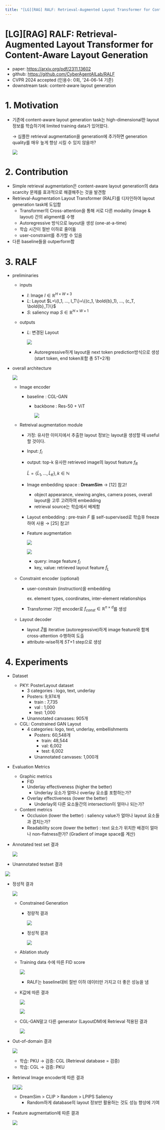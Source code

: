 ```yaml
---
title: "[LG][RAG] RALF: Retrieval-Augmented Layout Transformer for Content-Aware Layout Generation"
---
```

# [LG][RAG] RALF: Retrieval-Augmented Layout Transformer for Content-Aware Layout Generation

- paper: https://arxiv.org/pdf/2311.13602
- github: https://github.com/CyberAgentAILab/RALF
- CVPR 2024 accepted (인용수: 0회, '24-06-14 기준)
- downstream task: content-aware layout generation

# 1. Motivation

- 기존에 content-aware layout generation task는 high-dimensional한 layout 정보를 학습하기에 limited training data가 있어왔다.

  $\to$ 심플한 retrieval augmentation을 generation에 추가하면 generation quality를 매우 높게 향상 시킬 수 있지 않을까?

  ![](../images/2024-06-14/image-20240614105339675.png)	

# 2. Contribution

- Simple retrieval augmentation은 content-aware layout generation의 data scarcity 문제를 효과적으로 해결해주는 것을 발견함
- Retrieval-Augmentation Layout Transformer (RALF)를 디자인하여 layout generation task에 도입함
  - Transformer의 Cross-attention을 통해 서로 다른 modality (image & layout) 간의 aligment를 수행
  - Autoregressive 방식으로 layout을 생성 (one-at-a-time)
  - 학습 시간이 절반 이하로 줄어듦
  - user-constraint를 추가할 수 있음
- 다른 baseline들을 outperform함

# 3. RALF

- preliminaries

  - inputs

    - *I*: Image $I \in \mathbb{R}^{H \times W \times 3}$
    - *L*: Layout $L=\{l_1, ..., l_T\}=\{(c_1, \bold{b}_1), ..., (c_T, \bold{b}_T)\}$
    - *S*: saliency map $S \in \mathbb{R}^{H \times W \times 1}$​

  - outputs

    - *L*: 변경된 Layout

      ![](../images/2024-06-14/image-20240614130545761.png)

      - Autoregressive하게 layout을 next token prediction방식으로 생성 (start token, end token포함 총 5T+2개)

- overall architecture

  ![](../images/2024-06-14/image-20240614112910212.png)

  - Image encoder

    - baseline : CGL-GAN

      - backbone : Res-50 + ViT

        ![](../images/2024-06-14/image-20240614130753582.png)

  - Retreival augmentation module

    - 가정: 유사한 이미지에서 추출한 layout 정보는 layout을 생성할 때 useful할 것이다.

    - Input: $f_I$​​

    - output: top-k 유사한 retrieved image의 layout feature $f_R$​

      $\tilde{L}=\{\tilde{L}_1, ..., \tilde{L}_K\}, k \in \mathbb{N}$​

    - Image embedding space : **DreamSim**  $\to$​ [12] 참고! 

      - object appearance, viewing angles, camera poses, overall layout을 고루 고려하여 embedding
      - retrieval source는 학습에서 배제함

    - Layout embedding : pre-train *F* 를 self-supervised로 학습후 freeze하여 사용 $\to$​ [25] 참고!

    - Feature augmentation

      ![](../images/2024-06-14/image-20240614131728950.png)

      ![](../images/2024-06-14/image-20240614131739178.png)

      - query: image feature $f_I$
      - key, value: retrieved layout feature $\tilde{f}_L$

  - Constraint encoder (optional)

    - user-constrain (instruction)을 embedding

      ex. element types, coordinates, inter-element relationships

    - Transformer 기반 encoder로 $f_{const} \in \mathbb{R}^{n \times d}$를 생성

  - Layout decoder

    - layout $\hat{Z}$를 iterative (autoregressive)하게 image feature와 함께 cross-attention 수행하여 도출
    - attribute-wise하게 *5T*+1 step으로 생성

# 4. Experiments

- Dataset
  - PKY: PosterLayout dataset
    - 3 categories : logo, text, underlay
    - Posters: 9,974개
      - train : 7,735
      - val : 1,000
      - test: 1,000
    - Unannotated canvases: 905개
  - CGL: Constrained GAN Layout
    - 4 categories: logo, text, underlay, embellishments
      - Posters: 60,548개
        - train: 48,544
        - val: 6,002
        - test: 6,002
      - Unannotated canvases: 1,000개

- Evaluation Metrics

  - Graphic metrics
    - FID
    - Underlay effectiveness (higher the better)
      - Underlay 요소가 얼마나 overlay 요소를 포함하는가?
    - Overlay effectiveness (lower the better)
      - Underlay외 다른 요소들간의 intersection이 얼마나 되는가?
  - Content metrics
    - Occlusion (lower the better) : saliency value가 얼마나 layout 요소들과 겹치는가?
    - Readability score (lower the better) : text 요소가 위치한 배경이 얼마나 non-flatness한가? (Gradient of image space를 계산)

- Annotated test set 결과

  ![](../images/2024-06-14/image-20240614141947976.png)

-  Unannotated testset 결과

![](../images/2024-06-14/image-20240614142017495.png)

- 정성적 결과

  ![](../images/2024-06-14/image-20240614142930816.png)

  - Constrained Generation

    - 정량적 결과

      ![](../images/2024-06-14/image-20240614143341766.png)

    - 정성적 결과

      ![](../images/2024-06-14/image-20240614143411293.png)

  - Ablation study

  - Training data 수에 따른 FID score

    ![](../images/2024-06-14/image-20240614142957046.png)

    - RALF는 baseline대비 절반 이하 데이터만 가지고 더 좋은 성능을 냄

  - K값에 따른 결과

    ![](../images/2024-06-14/image-20240614143101304.png)

    ![](../images/2024-06-14/image-20240614143124862.png)

  - CGL-GAN말고 다른 generator (LayoutDM)에 Retrieval 적용된 결과

    ![](../images/2024-06-14/image-20240614143200535.png)

- Out-of-domain 결과

  ![](../images/2024-06-14/image-20240614143300659.png)

  - 학습: PKU $\to$ 검증: CGL (Retrieval database = 검증)
  - 학습: CGL $\to$ 검증: PKU

- Retrieval Image encoder에 따른 결과

  ![](../images/2024-06-14/image-20240614143452607.png)![](../images/2024-06-14/image-20240614143524084.png)

  - DreamSim > CLIP > Random > LPIPS  Saliency
    - Random하게 database의 layout 정보만 활용하는 것도 성능 향상에 기여

- Feature augmentation에 따른 결과

  ![](../images/2024-06-14/image-20240614143605730.png)
